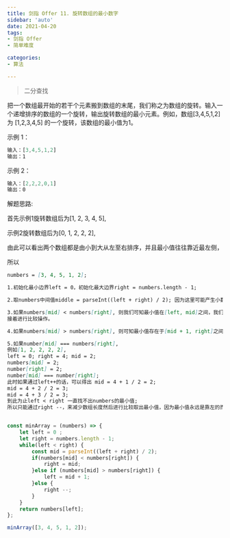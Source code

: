 ```yaml
---
title: 剑指 Offer 11. 旋转数组的最小数字 
sidebar: 'auto'
date: 2021-04-20 
tags:
- 剑指 Offer
- 简单难度

categories:
- 算法

---
```


>二分查找

把一个数组最开始的若干个元素搬到数组的末尾，我们称之为数组的旋转。输入一个递增排序的数组的一个旋转，输出旋转数组的最小元素。例如，数组[3,4,5,1,2] 为 [1,2,3,4,5] 的一个旋转，该数组的最小值为1。

示例 1：

```javascript
输入：[3,4,5,1,2]
输出：1
```

示例 2：

```javascript
输入：[2,2,2,0,1]
输出：0
```

解题思路:

首先示例1旋转数组后为[1, 2, 3, 4, 5],

示例2旋转数组后为[0, 1, 2, 2, 2],

由此可以看出两个数组都是由小到大从左至右排序，并且最小值往往靠近最左侧，

所以

```markdown
numbers = [3, 4, 5, 1, 2];

1.初始化最小边界left = 0，初始化最大边界right = numbers.length - 1;

2.取numbers中间值middle = parseInt((left + right) / 2); 因为这里可能产生小数，所以我们要对他进行取整数操作；

3.如果numbers[mid] < numbers[right], 则我们可知最小值在[left, mid]之间，我们将最大边界right = mid；
接着进行比较操作。

4.如果numbers[mid] > numbers[right], 则可知最小值存在于[mid + 1, right]之间，我们将最小边界left = mid + 1;

5.如果number[mid] === numbers[right], 
例如[1, 2, 2, 2, 2], 
left = 0; right = 4; mid = 2;
numbers[mid] = 2;
number[right] = 2;
number[mid] === number[right];
此时如果通过left++的话，可以得出 mid = 4 + 1 / 2 = 2;
mid = 4 + 2 / 2 = 3;
mid = 4 + 3 / 2 = 3;
到此为止left < right 一直找不出numbers的最小值;
所以只能通过right --，来减少数组长度然后进行比较取出最小值，因为最小值永远是靠左的而不是靠右的；
```

```javascript

const minArray = (numbers) => {
    let left = 0 ;
    let right = numbers.length - 1;
    while(left < right) {
        const mid = parseInt((left + right) / 2);
        if(numbers[mid] < numbers[right]) {
            right = mid;
        }else if (numbers[mid] > numbers[right]) {
            left = mid + 1;
        }else {
            right --;
        }
    }
    return numbers[left];
};

minArray([3, 4, 5, 1, 2]);

```
